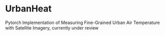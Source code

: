 # UrbanHeat
Pytorch Implementation of Measuring Fine-Grained Urban Air Temperature with Satellite Imagery, currently under review
